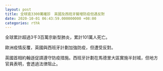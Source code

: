 ```yaml
---
layout: post
title: 全球逾3300萬確診　英國及西班牙擬增防疫但遇反對
date: 2020-10-01 06:43:59.000000000 +08:00
categories: rthk
---
```


全球累計超過3千3百萬宗新型肺炎，累計101萬人死亡。

歐洲疫情反覆，英國與西班牙計劃加強防疫，但遭受反對。

英國首相約翰遜促請遵守防疫措施。西班牙計劃在馬德里大區實施半封城，但地方官員表明，會透過法律阻止。
